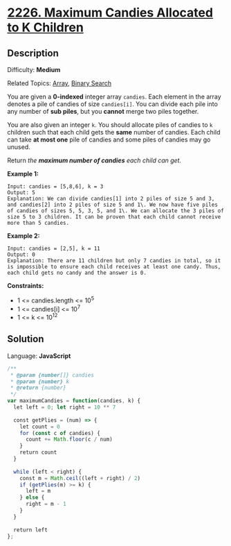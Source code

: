 # [2226\. Maximum Candies Allocated to K Children](https://leetcode.com/problems/maximum-candies-allocated-to-k-children/)

## Description

Difficulty: **Medium**  

Related Topics: [Array](https://leetcode.com/tag/array/), [Binary Search](https://leetcode.com/tag/binary-search/)


You are given a **0-indexed** integer array `candies`. Each element in the array denotes a pile of candies of size `candies[i]`. You can divide each pile into any number of **sub piles**, but you **cannot** merge two piles together.

You are also given an integer `k`. You should allocate piles of candies to `k` children such that each child gets the **same** number of candies. Each child can take **at most one** pile of candies and some piles of candies may go unused.

Return _the **maximum number of candies** each child can get._

**Example 1:**

```
Input: candies = [5,8,6], k = 3
Output: 5
Explanation: We can divide candies[1] into 2 piles of size 5 and 3, and candies[2] into 2 piles of size 5 and 1\. We now have five piles of candies of sizes 5, 5, 3, 5, and 1\. We can allocate the 3 piles of size 5 to 3 children. It can be proven that each child cannot receive more than 5 candies.
```

**Example 2:**

```
Input: candies = [2,5], k = 11
Output: 0
Explanation: There are 11 children but only 7 candies in total, so it is impossible to ensure each child receives at least one candy. Thus, each child gets no candy and the answer is 0.
```

**Constraints:**

*   1 <= candies.length <= 10<sup>5</sup>
*   1 <= candies[i] <= 10<sup>7</sup>
*   1 <= k <= 10<sup>12</sup>


## Solution

Language: **JavaScript**

```javascript
/**
 * @param {number[]} candies
 * @param {number} k
 * @return {number}
 */
var maximumCandies = function(candies, k) {
  let left = 0; let right = 10 ** 7
  
  const getPlies = (num) => {
    let count = 0
    for (const c of candies) {
      count += Math.floor(c / num)
    }
    return count
  }
  
  while (left < right) {
    const m = Math.ceil((left + right) / 2)
    if (getPlies(m) >= k) {
      left = m
    } else {
      right = m - 1
    }
  }
  
  return left
};
```